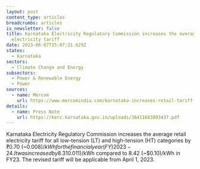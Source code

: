 ```yaml
---
layout: post
content_type: articles
breadcrumbs: articles
is_newsletter: false
title: Karnataka Electricity Regulatory Commission increases the average retail
  electricity tariff
date: 2023-06-07T15:07:21.629Z
states:
  - Karnataka
sectors:
  - Climate Change and Energy
subsectors:
  - Power & Renewable Energy
  - Power
sources:
  - name: Mercom
    url: https://www.mercomindia.com/karnataka-increases-retail-tariff-%e2%82%b90-70-kwh-fy24
details:
  - name: Press Note
    url: https://kerc.karnataka.gov.in/uploads/36411683893437.pdf
---
```

Karnataka Electricity Regulatory Commission increases the average retail electricity tariff for all low-tension (LT) and high-tension (HT) categories by ₹0.70 (\~$0.008)/kWh for the financial year (FY) 2023-24. It was increased by 8.31% to ₹9.12 (\~$0.011)/kWh compared to 8.42 (~$0.10)/kWh in FY23. The revised tariff will be applicable from April 1, 2023.
